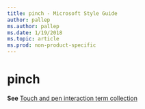 ```yaml
---
title: pinch - Microsoft Style Guide
author: pallep
ms.author: pallep
ms.date: 1/19/2018
ms.topic: article
ms.prod: non-product-specific
---
```


# pinch

**See** [Touch and pen interaction term collection](/style-guide/a-z-word-list-term-collections/term-collections/touch-pen-interaction-terms)
